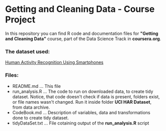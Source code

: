 # Getting and Cleaning Data - Course Project

In this repository you can find R code and documentation files for **"Getting and Cleaning Data"** course, part of the Data Science Track in **coursera.org**.

### The dataset used:

[Human Activity Recognition Using Smartphones](http//archive.ics.uci.edu/ml/datasets/Human+Activity+Recognition+Using+Smartphones)

### Files:

* README.md
... This file
* run_analysis.R
... The code to run on downloaded data, to create tidy dataset. Notice, that code doesn't check if data is present, folders exist, or file names wasn't changed. Run it inside folder **UCI HAR Dataset**, from data archive.
* CodeBook.md
... Description of variables, data and transformations done to create tidy dataset.
* tidyDataSet.txt
... File cotaining output of the **run_analysis.R** script


